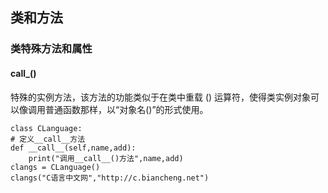 ## 类和方法
### 类特殊方法和属性
#### __call___()
特殊的实例方法，该方法的功能类似于在类中重载 () 运算符，使得类实例对象可以像调用普通函数那样，以“对象名()”的形式使用。

    class CLanguage:
    # 定义__call__方法
    def __call__(self,name,add):
        print("调用__call__()方法",name,add)
    clangs = CLanguage()
    clangs("C语言中文网","http://c.biancheng.net")
